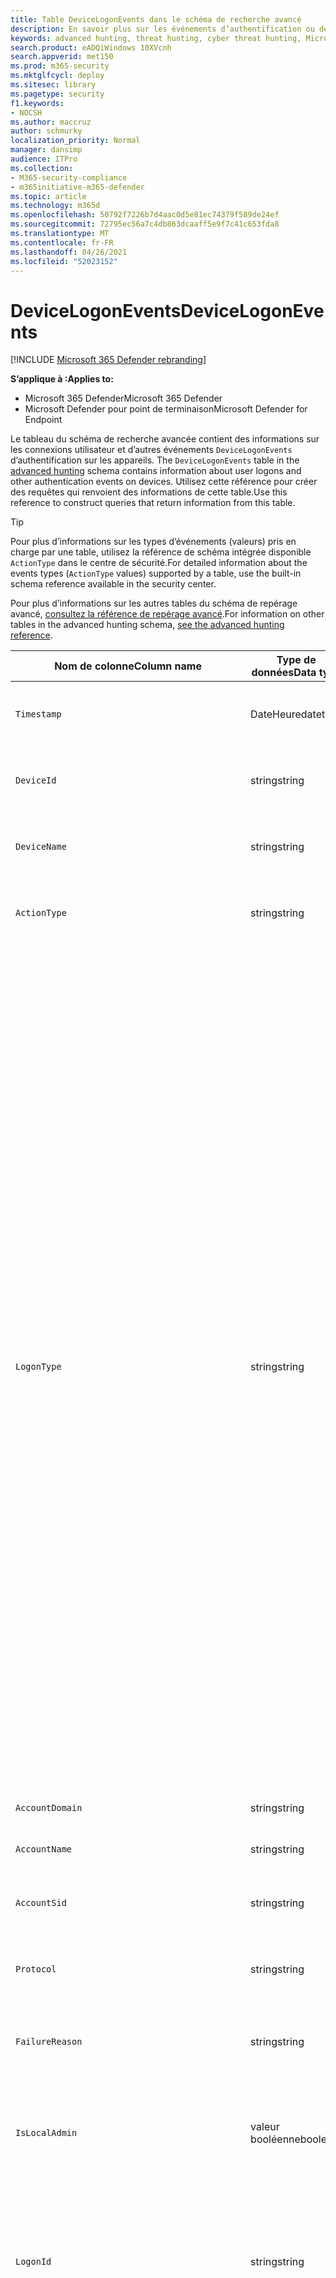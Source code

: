 ```yaml
---
title: Table DeviceLogonEvents dans le schéma de recherche avancé
description: En savoir plus sur les événements d’authentification ou de authentification dans la table DeviceLogonEvents du schéma de recherche avancé
keywords: advanced hunting, threat hunting, cyber threat hunting, Microsoft 365 Defender, microsoft 365, m365, search, query, telemetry, schema reference, kusto, table, column, data type, description, logonevents, DeviceLogonEvents, authentication, logon, sign in
search.product: eADQiWindows 10XVcnh
search.appverid: met150
ms.prod: m365-security
ms.mktglfcycl: deploy
ms.sitesec: library
ms.pagetype: security
f1.keywords:
- NOCSH
ms.author: maccruz
author: schmurky
localization_priority: Normal
manager: dansimp
audience: ITPro
ms.collection:
- M365-security-compliance
- m365initiative-m365-defender
ms.topic: article
ms.technology: m365d
ms.openlocfilehash: 50792f7226b7d4aac0d5e81ec74379f589de24ef
ms.sourcegitcommit: 72795ec56a7c4db863dcaaff5e9f7c41c653fda8
ms.translationtype: MT
ms.contentlocale: fr-FR
ms.lasthandoff: 04/26/2021
ms.locfileid: "52023152"
---
```

# <a name="devicelogonevents"></a><span data-ttu-id="d1c59-104">DeviceLogonEvents</span><span class="sxs-lookup"><span data-stu-id="d1c59-104">DeviceLogonEvents</span></span>

[!INCLUDE [Microsoft 365 Defender rebranding](../includes/microsoft-defender.md)]


<span data-ttu-id="d1c59-105">**S’applique à :**</span><span class="sxs-lookup"><span data-stu-id="d1c59-105">**Applies to:**</span></span>
- <span data-ttu-id="d1c59-106">Microsoft 365 Defender</span><span class="sxs-lookup"><span data-stu-id="d1c59-106">Microsoft 365 Defender</span></span>
- <span data-ttu-id="d1c59-107">Microsoft Defender pour point de terminaison</span><span class="sxs-lookup"><span data-stu-id="d1c59-107">Microsoft Defender for Endpoint</span></span>



<span data-ttu-id="d1c59-108">Le tableau du schéma de recherche avancée contient des informations sur les connexions utilisateur et d’autres événements `DeviceLogonEvents` d’authentification sur les appareils. [](advanced-hunting-overview.md)</span><span class="sxs-lookup"><span data-stu-id="d1c59-108">The `DeviceLogonEvents` table in the [advanced hunting](advanced-hunting-overview.md) schema contains information about user logons and other authentication events on devices.</span></span> <span data-ttu-id="d1c59-109">Utilisez cette référence pour créer des requêtes qui renvoient des informations de cette table.</span><span class="sxs-lookup"><span data-stu-id="d1c59-109">Use this reference to construct queries that return information from this table.</span></span>

>[!TIP]
> <span data-ttu-id="d1c59-110">Pour plus d’informations sur les types d’événements (valeurs) pris en charge par une table, utilisez la référence de schéma intégrée disponible `ActionType` dans le centre de sécurité.</span><span class="sxs-lookup"><span data-stu-id="d1c59-110">For detailed information about the events types (`ActionType` values) supported by a table, use the built-in schema reference available in the security center.</span></span>

<span data-ttu-id="d1c59-111">Pour plus d’informations sur les autres tables du schéma de repérage avancé, [consultez la référence de repérage avancé](advanced-hunting-schema-tables.md).</span><span class="sxs-lookup"><span data-stu-id="d1c59-111">For information on other tables in the advanced hunting schema, [see the advanced hunting reference](advanced-hunting-schema-tables.md).</span></span>

| <span data-ttu-id="d1c59-112">Nom de colonne</span><span class="sxs-lookup"><span data-stu-id="d1c59-112">Column name</span></span> | <span data-ttu-id="d1c59-113">Type de données</span><span class="sxs-lookup"><span data-stu-id="d1c59-113">Data type</span></span> | <span data-ttu-id="d1c59-114">Description</span><span class="sxs-lookup"><span data-stu-id="d1c59-114">Description</span></span> |
|-------------|-----------|-------------|
| `Timestamp` | <span data-ttu-id="d1c59-115">DateHeure</span><span class="sxs-lookup"><span data-stu-id="d1c59-115">datetime</span></span> | <span data-ttu-id="d1c59-116">Date et heure d’enregistrement de l’événement</span><span class="sxs-lookup"><span data-stu-id="d1c59-116">Date and time when the event was recorded</span></span> |
| `DeviceId` | <span data-ttu-id="d1c59-117">string</span><span class="sxs-lookup"><span data-stu-id="d1c59-117">string</span></span> | <span data-ttu-id="d1c59-118">Identificateur unique de la machine dans le service</span><span class="sxs-lookup"><span data-stu-id="d1c59-118">Unique identifier for the machine in the service</span></span> |
| `DeviceName` | <span data-ttu-id="d1c59-119">string</span><span class="sxs-lookup"><span data-stu-id="d1c59-119">string</span></span> | <span data-ttu-id="d1c59-120">Nom de domaine complet (FQDN) de la machine</span><span class="sxs-lookup"><span data-stu-id="d1c59-120">Fully qualified domain name (FQDN) of the machine</span></span> |
| `ActionType` | <span data-ttu-id="d1c59-121">string</span><span class="sxs-lookup"><span data-stu-id="d1c59-121">string</span></span> |<span data-ttu-id="d1c59-122">Type d’activité qui a déclenché l’événement</span><span class="sxs-lookup"><span data-stu-id="d1c59-122">Type of activity that triggered the event</span></span> |
| `LogonType` | <span data-ttu-id="d1c59-123">string</span><span class="sxs-lookup"><span data-stu-id="d1c59-123">string</span></span> | <span data-ttu-id="d1c59-124">Type de session d’ouverture de session, en particulier :</span><span class="sxs-lookup"><span data-stu-id="d1c59-124">Type of logon session, specifically:</span></span><br><br> <span data-ttu-id="d1c59-125">- **Interactif** : l’utilisateur interagit physiquement avec l’ordinateur à l’aide du clavier et de l’écran locaux</span><span class="sxs-lookup"><span data-stu-id="d1c59-125">- **Interactive** - User physically interacts with the machine using the local keyboard and screen</span></span><br><br> <span data-ttu-id="d1c59-126">- **Connexions RDP (Remote Interactive)** : l’utilisateur interagit avec l’ordinateur à distance à l’aide du Bureau à distance, des services Terminal Services, de l’Assistance à distance ou d’autres clients RDP</span><span class="sxs-lookup"><span data-stu-id="d1c59-126">- **Remote interactive (RDP) logons** - User interacts with the machine remotely using Remote Desktop, Terminal Services, Remote Assistance, or other RDP clients</span></span><br><br> <span data-ttu-id="d1c59-127">- **Réseau** : session initiée lorsque l’ordinateur est accessible à l’aide de PsExec ou lorsque les ressources partagées sur l’ordinateur, telles que les imprimantes et les dossiers partagés, sont accessibles</span><span class="sxs-lookup"><span data-stu-id="d1c59-127">- **Network** - Session initiated when the machine is accessed using PsExec or when shared resources on the machine, such as printers and shared folders, are accessed</span></span><br><br> <span data-ttu-id="d1c59-128">- **Batch** : session initiée par des tâches programmées</span><span class="sxs-lookup"><span data-stu-id="d1c59-128">- **Batch** - Session initiated by scheduled tasks</span></span><br><br> <span data-ttu-id="d1c59-129">- **Service** : session initiée par les services au démarrage</span><span class="sxs-lookup"><span data-stu-id="d1c59-129">- **Service** - Session initiated by services as they start</span></span><br> |
| `AccountDomain` | <span data-ttu-id="d1c59-130">string</span><span class="sxs-lookup"><span data-stu-id="d1c59-130">string</span></span> | <span data-ttu-id="d1c59-131">Domaine du compte</span><span class="sxs-lookup"><span data-stu-id="d1c59-131">Domain of the account</span></span> |
| `AccountName` | <span data-ttu-id="d1c59-132">string</span><span class="sxs-lookup"><span data-stu-id="d1c59-132">string</span></span> | <span data-ttu-id="d1c59-133">Nom d’utilisateur du compte</span><span class="sxs-lookup"><span data-stu-id="d1c59-133">User name of the account</span></span> |
| `AccountSid` | <span data-ttu-id="d1c59-134">string</span><span class="sxs-lookup"><span data-stu-id="d1c59-134">string</span></span> | <span data-ttu-id="d1c59-135">Identificateur de sécurité (SID) du compte</span><span class="sxs-lookup"><span data-stu-id="d1c59-135">Security Identifier (SID) of the account</span></span> |
| `Protocol` | <span data-ttu-id="d1c59-136">string</span><span class="sxs-lookup"><span data-stu-id="d1c59-136">string</span></span> | <span data-ttu-id="d1c59-137">Protocole utilisé pendant la communication</span><span class="sxs-lookup"><span data-stu-id="d1c59-137">Protocol used during the communication</span></span> |
| `FailureReason` | <span data-ttu-id="d1c59-138">string</span><span class="sxs-lookup"><span data-stu-id="d1c59-138">string</span></span> | <span data-ttu-id="d1c59-139">Informations expliquant pourquoi l’action enregistrée a échoué</span><span class="sxs-lookup"><span data-stu-id="d1c59-139">Information explaining why the recorded action failed</span></span> |
| `IsLocalAdmin` | <span data-ttu-id="d1c59-140">valeur booléenne</span><span class="sxs-lookup"><span data-stu-id="d1c59-140">boolean</span></span> | <span data-ttu-id="d1c59-141">Indicateur booléen pour savoir si l’utilisateur est un administrateur local sur l’ordinateur</span><span class="sxs-lookup"><span data-stu-id="d1c59-141">Boolean indicator of whether the user is a local administrator on the machine</span></span> |
| `LogonId` | <span data-ttu-id="d1c59-142">string</span><span class="sxs-lookup"><span data-stu-id="d1c59-142">string</span></span> | <span data-ttu-id="d1c59-143">Identificateur d’une session d’ouverture de session.</span><span class="sxs-lookup"><span data-stu-id="d1c59-143">Identifier for a logon session.</span></span> <span data-ttu-id="d1c59-144">Cet identificateur est unique sur le même ordinateur uniquement entre les redémarrages</span><span class="sxs-lookup"><span data-stu-id="d1c59-144">This identifier is unique on the same machine only between restarts</span></span> |
| `RemoteDeviceName` | <span data-ttu-id="d1c59-145">string</span><span class="sxs-lookup"><span data-stu-id="d1c59-145">string</span></span> | <span data-ttu-id="d1c59-146">Nom de l’ordinateur qui a effectué une opération à distance sur l’ordinateur concerné.</span><span class="sxs-lookup"><span data-stu-id="d1c59-146">Name of the machine that performed a remote operation on the affected machine.</span></span> <span data-ttu-id="d1c59-147">Selon l’événement signalé, ce nom peut être un nom de domaine complet (FQDN), un nom NetBIOS ou un nom d’hôte sans informations de domaine.</span><span class="sxs-lookup"><span data-stu-id="d1c59-147">Depending on the event being reported, this name could be a fully-qualified domain name (FQDN), a NetBIOS name  or a host name without domain information</span></span> |
| `RemoteIP` | <span data-ttu-id="d1c59-148">string</span><span class="sxs-lookup"><span data-stu-id="d1c59-148">string</span></span> | <span data-ttu-id="d1c59-149">Adresse IP à laquelle la connexion était en cours</span><span class="sxs-lookup"><span data-stu-id="d1c59-149">IP address that was being connected to</span></span> |
| `RemoteIPType` | <span data-ttu-id="d1c59-150">string</span><span class="sxs-lookup"><span data-stu-id="d1c59-150">string</span></span> | <span data-ttu-id="d1c59-151">Type d’adresse IP, par exemple Public, Privé, Réservé, Loopback, Teredo, FourToSixMapping et Diffusion</span><span class="sxs-lookup"><span data-stu-id="d1c59-151">Type of IP address, for example Public, Private, Reserved, Loopback, Teredo, FourToSixMapping, and Broadcast</span></span> |
| `RemotePort` | <span data-ttu-id="d1c59-152">entier</span><span class="sxs-lookup"><span data-stu-id="d1c59-152">int</span></span> | <span data-ttu-id="d1c59-153">Port TCP sur l’appareil distant connecté</span><span class="sxs-lookup"><span data-stu-id="d1c59-153">TCP port on the remote device that was being connected to</span></span> |
| `InitiatingProcessAccountDomain` | <span data-ttu-id="d1c59-154">string</span><span class="sxs-lookup"><span data-stu-id="d1c59-154">string</span></span> | <span data-ttu-id="d1c59-155">Domaine du compte qui a dirigé le processus responsable de l’événement</span><span class="sxs-lookup"><span data-stu-id="d1c59-155">Domain of the account that ran the process responsible for the event</span></span> |
| `InitiatingProcessAccountName` | <span data-ttu-id="d1c59-156">string</span><span class="sxs-lookup"><span data-stu-id="d1c59-156">string</span></span> | <span data-ttu-id="d1c59-157">Nom d’utilisateur du compte qui a dirigé le processus responsable de l’événement</span><span class="sxs-lookup"><span data-stu-id="d1c59-157">User name of the account that ran the process responsible for the event</span></span> |
| `InitiatingProcessAccountSid` | <span data-ttu-id="d1c59-158">string</span><span class="sxs-lookup"><span data-stu-id="d1c59-158">string</span></span> | <span data-ttu-id="d1c59-159">Identificateur de sécurité (SID) du compte qui a dirigé le processus responsable de l’événement</span><span class="sxs-lookup"><span data-stu-id="d1c59-159">Security Identifier (SID) of the account that ran the process responsible for the event</span></span> |
| `InitiatingProcessAccountUpn` | <span data-ttu-id="d1c59-160">string</span><span class="sxs-lookup"><span data-stu-id="d1c59-160">string</span></span> | <span data-ttu-id="d1c59-161">Nom d’utilisateur principal (UPN) du compte qui a lancé le processus responsable de l’événement</span><span class="sxs-lookup"><span data-stu-id="d1c59-161">User principal name (UPN) of the account that ran the process responsible for the event</span></span> |
| ` InitiatingProcessAccountObjectId` | <span data-ttu-id="d1c59-162">string</span><span class="sxs-lookup"><span data-stu-id="d1c59-162">string</span></span> | <span data-ttu-id="d1c59-163">ID d’objet Azure AD du compte d’utilisateur qui a dirigé le processus responsable de l’événement</span><span class="sxs-lookup"><span data-stu-id="d1c59-163">Azure AD object ID of the user account that ran the process responsible for the event</span></span> |
| `InitiatingProcessIntegrityLevel` | <span data-ttu-id="d1c59-164">string</span><span class="sxs-lookup"><span data-stu-id="d1c59-164">string</span></span> | <span data-ttu-id="d1c59-165">Niveau d’intégrité du processus à l’origine de l’événement.</span><span class="sxs-lookup"><span data-stu-id="d1c59-165">Integrity level of the process that initiated the event.</span></span> <span data-ttu-id="d1c59-166">Windows affecte des niveaux d’intégrité aux processus en fonction de certaines caractéristiques, par exemple, si elles ont été lancées à partir d’un téléchargement Internet.</span><span class="sxs-lookup"><span data-stu-id="d1c59-166">Windows assigns integrity levels to processes based on certain characteristics, such as if they were launched from an internet download.</span></span> <span data-ttu-id="d1c59-167">Ces niveaux d’intégrité influencent les autorisations sur les ressources</span><span class="sxs-lookup"><span data-stu-id="d1c59-167">These integrity levels influence permissions to resources</span></span> |
| `InitiatingProcessTokenElevation` | <span data-ttu-id="d1c59-168">string</span><span class="sxs-lookup"><span data-stu-id="d1c59-168">string</span></span> | <span data-ttu-id="d1c59-169">Type de jeton indiquant la présence ou l’absence d’élévation de privilège du contrôle d’accès utilisateur (UAC) appliquée au processus à l’origine de l’événement</span><span class="sxs-lookup"><span data-stu-id="d1c59-169">Token type indicating the presence or absence of User Access Control (UAC) privilege elevation applied to the process that initiated the event</span></span> |
| `InitiatingProcessSHA1` | <span data-ttu-id="d1c59-170">string</span><span class="sxs-lookup"><span data-stu-id="d1c59-170">string</span></span> | <span data-ttu-id="d1c59-171">SHA-1 du processus (fichier image) à l’origine de l’événement</span><span class="sxs-lookup"><span data-stu-id="d1c59-171">SHA-1 of the process (image file) that initiated the event</span></span> |
| `InitiatingProcessSHA256` | <span data-ttu-id="d1c59-172">string</span><span class="sxs-lookup"><span data-stu-id="d1c59-172">string</span></span> | <span data-ttu-id="d1c59-173">SHA-256 du processus (fichier image) à l’origine de l’événement.</span><span class="sxs-lookup"><span data-stu-id="d1c59-173">SHA-256 of the process (image file) that initiated the event.</span></span> <span data-ttu-id="d1c59-174">Ce champ n’est généralement pas rempli ; utilisez la colonne SHA1 lorsqu’elle est disponible.</span><span class="sxs-lookup"><span data-stu-id="d1c59-174">This field is usually not populated—use the SHA1 column when available</span></span> |
| `InitiatingProcessMD5` | <span data-ttu-id="d1c59-175">string</span><span class="sxs-lookup"><span data-stu-id="d1c59-175">string</span></span> | <span data-ttu-id="d1c59-176">Hachage MD5 du processus (fichier image) à l’origine de l’événement</span><span class="sxs-lookup"><span data-stu-id="d1c59-176">MD5 hash of the process (image file) that initiated the event</span></span> |
| `InitiatingProcessFileName` | <span data-ttu-id="d1c59-177">string</span><span class="sxs-lookup"><span data-stu-id="d1c59-177">string</span></span> | <span data-ttu-id="d1c59-178">Nom du processus à l’origine de l’événement</span><span class="sxs-lookup"><span data-stu-id="d1c59-178">Name of the process that initiated the event</span></span> |
| `InitiatingProcessFileSize` | <span data-ttu-id="d1c59-179">long</span><span class="sxs-lookup"><span data-stu-id="d1c59-179">long</span></span> | <span data-ttu-id="d1c59-180">Taille du fichier qui a tenu le processus responsable de l’événement</span><span class="sxs-lookup"><span data-stu-id="d1c59-180">Size of the file that ran the process responsible for the event</span></span> |
| `InitiatingProcessVersionInfoCompanyName` | <span data-ttu-id="d1c59-181">string</span><span class="sxs-lookup"><span data-stu-id="d1c59-181">string</span></span> | <span data-ttu-id="d1c59-182">Nom de la société à partir des informations de version du processus (fichier image) responsable de l’événement</span><span class="sxs-lookup"><span data-stu-id="d1c59-182">Company name from the version information of the process (image file) responsible for the event</span></span> |
| `InitiatingProcessVersionInfoProductName` | <span data-ttu-id="d1c59-183">string</span><span class="sxs-lookup"><span data-stu-id="d1c59-183">string</span></span> | <span data-ttu-id="d1c59-184">Nom du produit à partir des informations de version du processus (fichier image) responsable de l’événement</span><span class="sxs-lookup"><span data-stu-id="d1c59-184">Product name from the version information of the process (image file) responsible for the event</span></span> |
| `InitiatingProcessVersionInfoProductVersion` | <span data-ttu-id="d1c59-185">string</span><span class="sxs-lookup"><span data-stu-id="d1c59-185">string</span></span> | <span data-ttu-id="d1c59-186">Version du produit à partir des informations de version du processus (fichier image) responsable de l’événement</span><span class="sxs-lookup"><span data-stu-id="d1c59-186">Product version from the version information of the process (image file) responsible for the event</span></span> |
| `InitiatingProcessVersionInfoInternalFileName` | <span data-ttu-id="d1c59-187">string</span><span class="sxs-lookup"><span data-stu-id="d1c59-187">string</span></span> | <span data-ttu-id="d1c59-188">Nom de fichier interne à partir des informations de version du processus (fichier image) responsable de l’événement</span><span class="sxs-lookup"><span data-stu-id="d1c59-188">Internal file name from the version information of the process (image file) responsible for the event</span></span> |
| `InitiatingProcessVersionInfoOriginalFileName` | <span data-ttu-id="d1c59-189">string</span><span class="sxs-lookup"><span data-stu-id="d1c59-189">string</span></span> | <span data-ttu-id="d1c59-190">Nom de fichier d’origine à partir des informations de version du processus (fichier image) responsable de l’événement</span><span class="sxs-lookup"><span data-stu-id="d1c59-190">Original file name from the version information of the process (image file) responsible for the event</span></span> |
| `InitiatingProcessVersionInfoFileDescription` | <span data-ttu-id="d1c59-191">string</span><span class="sxs-lookup"><span data-stu-id="d1c59-191">string</span></span> | <span data-ttu-id="d1c59-192">Description à partir des informations de version du processus (fichier image) responsable de l’événement</span><span class="sxs-lookup"><span data-stu-id="d1c59-192">Description from the version information of the process (image file) responsible for the event</span></span> |
| `InitiatingProcessId` | <span data-ttu-id="d1c59-193">entier</span><span class="sxs-lookup"><span data-stu-id="d1c59-193">int</span></span> | <span data-ttu-id="d1c59-194">ID de processus (PID) du processus à l’origine de l’événement</span><span class="sxs-lookup"><span data-stu-id="d1c59-194">Process ID (PID) of the process that initiated the event</span></span> |
| `InitiatingProcessCommandLine` | <span data-ttu-id="d1c59-195">string</span><span class="sxs-lookup"><span data-stu-id="d1c59-195">string</span></span> | <span data-ttu-id="d1c59-196">Ligne de commande utilisée pour exécuter le processus à l’origine de l’événement</span><span class="sxs-lookup"><span data-stu-id="d1c59-196">Command line used to run the process that initiated the event</span></span> |
| `InitiatingProcessCreationTime` | <span data-ttu-id="d1c59-197">DateHeure</span><span class="sxs-lookup"><span data-stu-id="d1c59-197">datetime</span></span> | <span data-ttu-id="d1c59-198">Date et heure de début du processus à l’origine de l’événement</span><span class="sxs-lookup"><span data-stu-id="d1c59-198">Date and time when the process that initiated the event was started</span></span> |
| `InitiatingProcessFolderPath` | <span data-ttu-id="d1c59-199">string</span><span class="sxs-lookup"><span data-stu-id="d1c59-199">string</span></span> | <span data-ttu-id="d1c59-200">Dossier contenant le processus (fichier image) à l’origine de l’événement</span><span class="sxs-lookup"><span data-stu-id="d1c59-200">Folder containing the process (image file) that initiated the event</span></span> |
| `InitiatingProcessParentId` | <span data-ttu-id="d1c59-201">entier</span><span class="sxs-lookup"><span data-stu-id="d1c59-201">int</span></span> | <span data-ttu-id="d1c59-202">ID de processus (PID) du processus parent qui a généré le processus responsable de l’événement</span><span class="sxs-lookup"><span data-stu-id="d1c59-202">Process ID (PID) of the parent process that spawned the process responsible for the event</span></span> |
| `InitiatingProcessParentFileName` | <span data-ttu-id="d1c59-203">string</span><span class="sxs-lookup"><span data-stu-id="d1c59-203">string</span></span> | <span data-ttu-id="d1c59-204">Nom du processus parent qui a généré le processus responsable de l’événement</span><span class="sxs-lookup"><span data-stu-id="d1c59-204">Name of the parent process that spawned the process responsible for the event</span></span> |
| `InitiatingProcessParentCreationTime` | <span data-ttu-id="d1c59-205">DateHeure</span><span class="sxs-lookup"><span data-stu-id="d1c59-205">datetime</span></span> | <span data-ttu-id="d1c59-206">Date et heure de début du parent du processus responsable de l’événement</span><span class="sxs-lookup"><span data-stu-id="d1c59-206">Date and time when the parent of the process responsible for the event was started</span></span> |
| `ReportId` | <span data-ttu-id="d1c59-207">long</span><span class="sxs-lookup"><span data-stu-id="d1c59-207">long</span></span> | <span data-ttu-id="d1c59-208">Identificateur d’événement basé sur un compteur extensible.</span><span class="sxs-lookup"><span data-stu-id="d1c59-208">Event identifier based on a repeating counter.</span></span> <span data-ttu-id="d1c59-209">Pour identifier des événements uniques, cette colonne doit être utilisée conjointement avec les colonnes DeviceName et Timestamp</span><span class="sxs-lookup"><span data-stu-id="d1c59-209">To identify unique events, this column must be used in conjunction with the DeviceName and Timestamp columns</span></span> |
| `AppGuardContainerId` | <span data-ttu-id="d1c59-210">string</span><span class="sxs-lookup"><span data-stu-id="d1c59-210">string</span></span> | <span data-ttu-id="d1c59-211">Identificateur du conteneur virtualisé utilisé par Application Guard pour isoler l’activité du navigateur</span><span class="sxs-lookup"><span data-stu-id="d1c59-211">Identifier for the virtualized container used by Application Guard to isolate browser activity</span></span> |
| `AdditionalFields` | <span data-ttu-id="d1c59-212">string</span><span class="sxs-lookup"><span data-stu-id="d1c59-212">string</span></span> | <span data-ttu-id="d1c59-213">Informations supplémentaires sur l’événement au format de tableau JSON</span><span class="sxs-lookup"><span data-stu-id="d1c59-213">Additional information about the event in JSON array format</span></span> |

## <a name="related-topics"></a><span data-ttu-id="d1c59-214">Voir aussi</span><span class="sxs-lookup"><span data-stu-id="d1c59-214">Related topics</span></span>
- [<span data-ttu-id="d1c59-215">Vue d’ensemble du repérage avancé</span><span class="sxs-lookup"><span data-stu-id="d1c59-215">Advanced hunting overview</span></span>](advanced-hunting-overview.md)
- [<span data-ttu-id="d1c59-216">Apprendre le langage de requête</span><span class="sxs-lookup"><span data-stu-id="d1c59-216">Learn the query language</span></span>](advanced-hunting-query-language.md)
- [<span data-ttu-id="d1c59-217">Utiliser des requêtes partagées</span><span class="sxs-lookup"><span data-stu-id="d1c59-217">Use shared queries</span></span>](advanced-hunting-shared-queries.md)
- [<span data-ttu-id="d1c59-218">Repérer des menaces sur les appareils, les e-mails, les applications et les identités</span><span class="sxs-lookup"><span data-stu-id="d1c59-218">Hunt across devices, emails, apps, and identities</span></span>](advanced-hunting-query-emails-devices.md)
- [<span data-ttu-id="d1c59-219">Comprendre le schéma</span><span class="sxs-lookup"><span data-stu-id="d1c59-219">Understand the schema</span></span>](advanced-hunting-schema-tables.md)
- [<span data-ttu-id="d1c59-220">Appliquer les meilleures pratiques de requête</span><span class="sxs-lookup"><span data-stu-id="d1c59-220">Apply query best practices</span></span>](advanced-hunting-best-practices.md)
